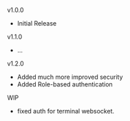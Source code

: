 v1.0.0

- Initial Release

v1.1.0

- ...

v1.2.0

- Added much more improved security
- Added Role-based authentication

WIP

- fixed auth for terminal websocket.
